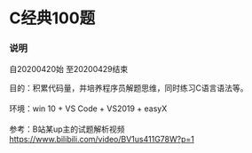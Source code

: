 # C经典100题

### 说明
   
自20200420始  至20200429结束   

目的：积累代码量，并培养程序员解题思维，同时练习C语言语法等。</br></br>
环境：win 10 + VS Code + VS2019 + easyX</br></br>
参考：B站某up主的试题解析视频 https://www.bilibili.com/video/BV1us411G78W?p=1




